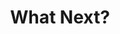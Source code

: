 ---
title: What Next?
type: Panel discussion
location: Central Saint Martins, London, UK
subtext:
dateFormat: # "year", otherwise will be displayed MM.YYYY
dateEnd: 
dateStart: 2021-04-20
url: http://csmgcd.net/lectures/2020-21/
---